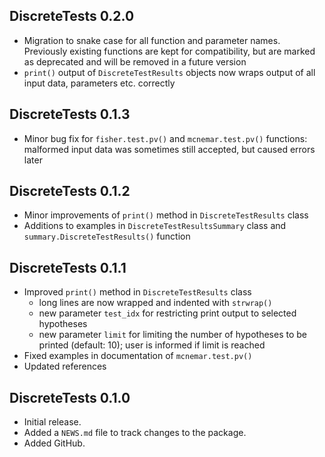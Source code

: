 ## DiscreteTests 0.2.0

* Migration to snake case for all function and parameter names. Previously
  existing functions are kept for compatibility, but are marked as deprecated
  and will be removed in a future version
* `print()` output of `DiscreteTestResults` objects now wraps output of all 
   input data, parameters etc. correctly

## DiscreteTests 0.1.3

* Minor bug fix for `fisher.test.pv()` and  `mcnemar.test.pv()` functions:
  malformed input data was sometimes still accepted, but caused errors later


## DiscreteTests 0.1.2

* Minor improvements of `print()` method in `DiscreteTestResults` class
* Additions to examples in `DiscreteTestResultsSummary` class and
  `summary.DiscreteTestResults()` function


## DiscreteTests 0.1.1

* Improved `print()` method in `DiscreteTestResults` class
  - long lines are now wrapped and indented with `strwrap()`
  - new parameter `test_idx` for restricting print output to selected hypotheses
  - new parameter `limit` for limiting the number of hypotheses to be printed
    (default: 10); user is informed if limit is reached
* Fixed examples in documentation of `mcnemar.test.pv()`
* Updated references


## DiscreteTests 0.1.0

* Initial release.
* Added a `NEWS.md` file to track changes to the package.
* Added GitHub.
